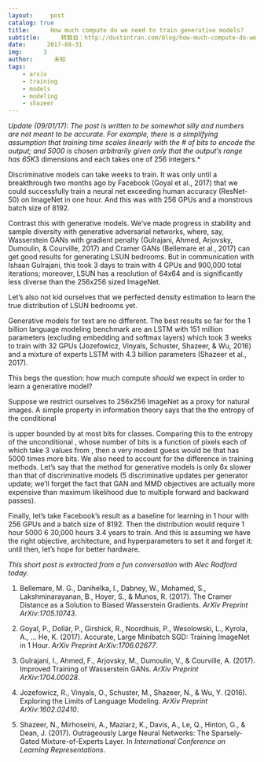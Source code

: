 ```yaml
---
layout:     post
catalog: true
title:      How much compute do we need to train generative models?
subtitle:      转载自：http://dustintran.com/blog/how-much-compute-do-we-need-to-train-generative-models
date:      2017-08-31
img:      3
author:      未知
tags:
    - arxiv
    - training
    - models
    - modeling
    - shazeer
---
```


*Update (09/01/17): The post is written to be somewhat silly and numbers are not meant to be accurate. For example, there is a simplifying assumption that training time scales linearly with the # of bits to encode the output; and 5000 is chosen arbitrarily given only that the output’s range has 65K*3 dimensions and each takes one of 256 integers.*

Discriminative models can take weeks to train. It was only until a
breakthrough two months ago by Facebook (Goyal et al., 2017) that we could successfully train a neural net
exceeding human accuracy (ResNet-50) on ImageNet in one hour. And this
was with 256 GPUs and a monstrous batch size of 8192.





Contrast this with generative models. We’ve made progress in
stability and sample diversity with generative adversarial networks,
where, say, Wasserstein GANs with gradient penalty
(Gulrajani, Ahmed, Arjovsky, Dumoulin, & Courville, 2017) and
Cramer GANs
(Bellemare et al., 2017)
can get good results for generating LSUN bedrooms.
But in communication with
Ishaan Gulrajani, this took 3 days to train with 4 GPUs and 900,000
total iterations; moreover, LSUN
has a resolution of 64x64 and is
significantly less diverse than the 256x256 sized ImageNet.



Let’s also not kid ourselves
that we perfected density estimation to learn the true distribution of
LSUN bedrooms yet.

Generative models for text are no different. The best results so far for the 1 billion
language modeling benchmark are an LSTM with 151 million parameters
(excluding embedding and softmax layers)
which took 3 weeks to train with 32 GPUs
(Jozefowicz, Vinyals, Schuster, Shazeer, & Wu, 2016)
and a mixture of experts LSTM with 4.3 billion parameters
(Shazeer et al., 2017).


This begs the question: how much compute *should* we expect in order
to learn a generative model?

Suppose we restrict ourselves to 256x256 ImageNet as a proxy for
natural images.
A simple property in information theory says that the the entropy of
the conditional

is upper bounded by at most bits for classes.
Comparing this to the entropy of the unconditional
, whose
number of bits is a function of 
pixels each of which take 3 values from ,
then a very modest guess would be that has
5000 times more bits. We also need to
account for the difference in training methods. Let’s say that the
method for generative models is only 6x slower than that of
discriminative models (5 discriminative updates per generator update;
we’ll forget the fact that GAN and MMD objectives are actually more expensive
than maximum likelihood due to multiple forward and backward passes).

Finally, let’s take Facebook’s result as a baseline for learning
 in 1 hour with 256 GPUs
and a batch size of 8192. Then the distribution 
would require
1 hour 5000 6 30,000 hours 3.4 years to train.
And this is assuming we have the right objective, architecture, and
hyperparameters to set it and forget it: until then, let’s hope for
better hardware.

*This short post is extracted from a fun conversation with Alec Radford today.*
1. Bellemare, M. G., Danihelka, I., Dabney, W., Mohamed, S., Lakshminarayanan, B., Hoyer, S., & Munos, R. (2017). The Cramer Distance as a Solution to Biased Wasserstein Gradients. *ArXiv Preprint ArXiv:1705.10743*.

1. Goyal, P., Dollár, P., Girshick, R., Noordhuis, P., Wesolowski, L., Kyrola, A., … He, K. (2017). Accurate, Large Minibatch SGD: Training ImageNet in 1 Hour. *ArXiv Preprint ArXiv:1706.02677*.

1. Gulrajani, I., Ahmed, F., Arjovsky, M., Dumoulin, V., & Courville, A. (2017). Improved Training of Wasserstein GANs. *ArXiv Preprint ArXiv:1704.00028*.

1. Jozefowicz, R., Vinyals, O., Schuster, M., Shazeer, N., & Wu, Y. (2016). Exploring the Limits of Language Modeling. *ArXiv Preprint ArXiv:1602.02410*.

1. Shazeer, N., Mirhoseini, A., Maziarz, K., Davis, A., Le, Q., Hinton, G., & Dean, J. (2017). Outrageously Large Neural Networks: The Sparsely-Gated Mixture-of-Experts Layer. In *International Conference on Learning Representations*.

